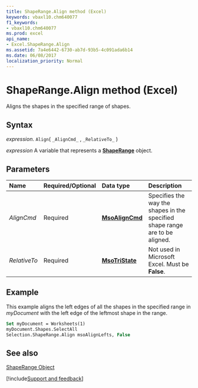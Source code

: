 ```yaml
---
title: ShapeRange.Align method (Excel)
keywords: vbaxl10.chm640077
f1_keywords:
- vbaxl10.chm640077
ms.prod: excel
api_name:
- Excel.ShapeRange.Align
ms.assetid: 7a4e6442-6730-ab7d-93b5-4c091ada6b14
ms.date: 06/08/2017
localization_priority: Normal
---
```



# ShapeRange.Align method (Excel)

Aligns the shapes in the specified range of shapes.


## Syntax

_expression_. `Align`( `_AlignCmd_` , `_RelativeTo_` )

_expression_ A variable that represents a **[ShapeRange](Excel.shaperange.md)** object.


## Parameters



|Name|Required/Optional|Data type|Description|
|:-----|:-----|:-----|:-----|
| _AlignCmd_|Required| **[MsoAlignCmd](Office.MsoAlignCmd.md)**|Specifies the way the shapes in the specified shape range are to be aligned.|
| _RelativeTo_|Required| **[MsoTriState](Office.MsoTriState.md)**|Not used in Microsoft Excel. Must be  **False**.|

## Example

This example aligns the left edges of all the shapes in the specified range in  _myDocument_ with the left edge of the leftmost shape in the range.


```vb
Set myDocument = Worksheets(1) 
myDocument.Shapes.SelectAll 
Selection.ShapeRange.Align msoAlignLefts, False
```


## See also


[ShapeRange Object](Excel.ShapeRange.md)

[!include[Support and feedback](~/includes/feedback-boilerplate.md)]